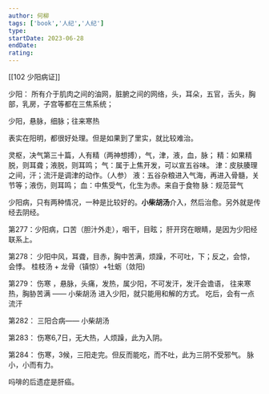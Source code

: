 ```yaml
---
author: 何柳
tags: ['book','人纪','人纪']
type: 
startDate: 2023-06-28
endDate:
rating: 
---
```



[[102 少阳病证]] 

少阳：
所有介于肌肉之间的油网，脏腑之间的网络，头，耳朵，五官，舌头，胸部，乳房，子宫等都在三焦系统；

少阳，悬脉，细脉；往来寒热

表实在阳明，都很好处理。但是如果到了里实，就比较难治。

灵枢，决气第三十篇，人有精（两神想搏），气，津，液，血，脉；
精：如果精脱，则耳聋；液脱，则耳鸣；
气：属于上焦开发，可以宣五谷味。
津：皮肤腠理之间，汗；流汗是调津的动作。（人参）
液：五谷杂粮进入气海，再进入骨髓，关节等；液伤，则耳鸣；
血：中焦受气，化生为赤。来自于食物
脉：规范营气


少阳病，只有两种情况，一种是比较好的。**小柴胡汤**介入，然后治愈。另外就是传经去阴经。











第277：少阳病，口苦（胆汁外走），咽干，目眩；
	肝开窍在眼睛，是因为少阳经联系上。


第278：
	少阳中风，耳聋，目赤，胸中苦满，烦躁，不可吐，下；反之，会惊，会悸。
	桂枝汤 + 龙骨（镇惊）+牡蛎（敛阳)


第279：
	伤寒 ，悬脉，头痛，发热，属少阳，不可发汗，发汗会谵语，
	往来寒热，胸胁苦满 —— 小柴胡汤 
	进入少阳，就只能用和解的方式。
	吃后，会有一点流汗 

第282：
	三阳合病—— 小柴胡汤 

第283：
	伤寒6,7日，无大热，人烦躁，此为入阴。

第284：
	伤寒，3候，三阳走完。但反而能吃，而不吐，此为三阴不受邪气。
	脉小，小而有力。












吗啡的后遗症是肝癌。














